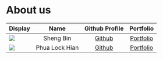 # About us
Display |   Name    | Github Profile | Portfolio 
--------|:---------:|:--------------:|:---------:
![](https://via.placeholder.com/100.png?text=Photo) | Sheng Bin | [Github](https://github.com/ShengBin-101) | [Portfolio](https://shengbin-101.github.io/portfolio-site/)
![](https://via.placeholder.com/100.png?text=Photo) | Phua Lock Hian | [Github](https://github.com/phua-lock-hian) | [Portfolio](docs/team/phua-lock-hian.md)
